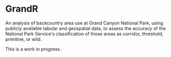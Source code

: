 # GrandR
An analysis of backcountry area use at Grand Canyon National Park, using publicly available tabular and geospatial data, to assess the accuracy of the National Park Service's classification of those areas as corridor, threshold, primitive, or wild.

This is a work in progress.